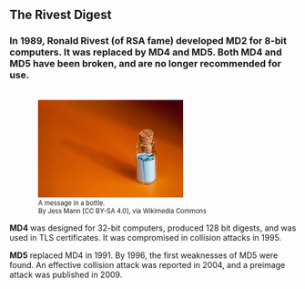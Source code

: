 ## The Rivest Digest

### In 1989, Ronald Rivest (of RSA fame) developed MD2 for 8-bit computers. It was replaced by MD4 and MD5. Both MD4 and MD5 have been broken, and are no longer recommended for use.  
<br>

<figure class="snippetimg" style="margin: 0 auto;width:80%">

  <img src=".guides/img/Messagebottle.jpg" alt="By Johan (Own work) [GFDL (http://www.gnu.org/copyleft/fdl.html) or CC-BY-SA-3.0 (http://creativecommons.org/licenses/by-sa/3.0/)], via Wikimedia Commons">
  <figcaption style="font-size: 0.8em; text-align: left;">A message in a bottle.
</br>
 By Jess Mann [CC BY-SA 4.0], via Wikimedia Commons
</figure
<br>

**MD4** was designed for 32-bit computers, produced 128 bit digests, and was used in TLS certificates. It was compromised in collision attacks in 1995.

**MD5** replaced MD4 in 1991.  By 1996, the first weaknesses of MD5 were found. An effective collision attack was reported in 2004, and a preimage attack was published in 2009.



